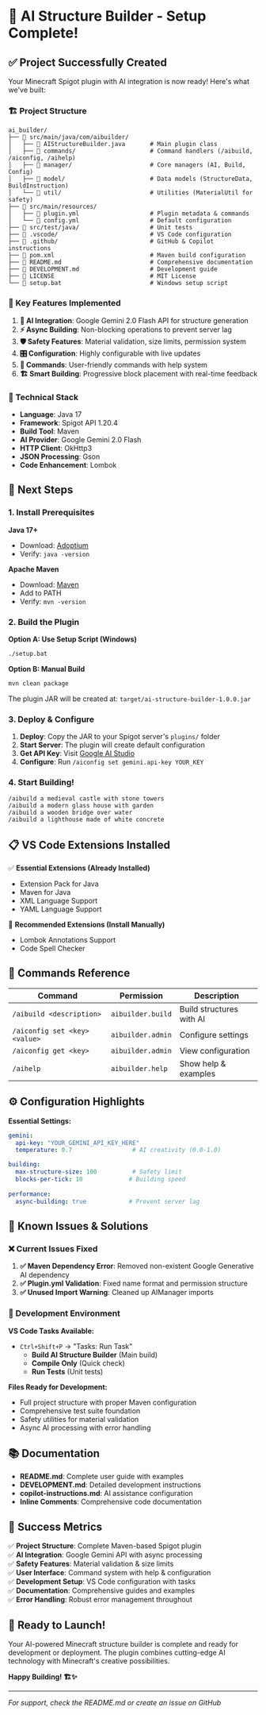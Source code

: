# 🎯 AI Structure Builder - Setup Complete!

## ✅ Project Successfully Created

Your Minecraft Spigot plugin with AI integration is now ready! Here's what we've built:

### 🏗️ Project Structure
```
ai_builder/
├── 📁 src/main/java/com/aibuilder/
│   ├── 🎯 AIStructureBuilder.java       # Main plugin class
│   ├── 📁 commands/                     # Command handlers (/aibuild, /aiconfig, /aihelp)
│   ├── 📁 manager/                      # Core managers (AI, Build, Config)
│   ├── 📁 model/                        # Data models (StructureData, BuildInstruction)
│   └── 📁 util/                         # Utilities (MaterialUtil for safety)
├── 📁 src/main/resources/
│   ├── 📄 plugin.yml                    # Plugin metadata & commands
│   └── 📄 config.yml                    # Default configuration
├── 📁 src/test/java/                    # Unit tests
├── 📁 .vscode/                          # VS Code configuration
├── 📁 .github/                          # GitHub & Copilot instructions
├── 📄 pom.xml                           # Maven build configuration
├── 📄 README.md                         # Comprehensive documentation
├── 📄 DEVELOPMENT.md                    # Development guide
├── 📄 LICENSE                           # MIT License
└── 📄 setup.bat                         # Windows setup script
```

### 🚀 Key Features Implemented

1. **🤖 AI Integration**: Google Gemini 2.0 Flash API for structure generation
2. **⚡ Async Building**: Non-blocking operations to prevent server lag
3. **🛡️ Safety Features**: Material validation, size limits, permission system
4. **🎛️ Configuration**: Highly configurable with live updates
5. **📝 Commands**: User-friendly commands with help system
6. **🏗️ Smart Building**: Progressive block placement with real-time feedback

### 🔧 Technical Stack

- **Language**: Java 17
- **Framework**: Spigot API 1.20.4
- **Build Tool**: Maven
- **AI Provider**: Google Gemini 2.0 Flash
- **HTTP Client**: OkHttp3
- **JSON Processing**: Gson
- **Code Enhancement**: Lombok

## 🚀 Next Steps

### 1. Install Prerequisites

**Java 17+**
- Download: [Adoptium](https://adoptium.net/)
- Verify: `java -version`

**Apache Maven**
- Download: [Maven](https://maven.apache.org/download.cgi)
- Add to PATH
- Verify: `mvn -version`

### 2. Build the Plugin

**Option A: Use Setup Script (Windows)**
```bash
./setup.bat
```

**Option B: Manual Build**
```bash
mvn clean package
```

The plugin JAR will be created at: `target/ai-structure-builder-1.0.0.jar`

### 3. Deploy & Configure

1. **Deploy**: Copy the JAR to your Spigot server's `plugins/` folder
2. **Start Server**: The plugin will create default configuration
3. **Get API Key**: Visit [Google AI Studio](https://makersuite.google.com/app/apikey)
4. **Configure**: Run `/aiconfig set gemini.api-key YOUR_KEY`

### 4. Start Building!

```
/aibuild a medieval castle with stone towers
/aibuild a modern glass house with garden
/aibuild a wooden bridge over water
/aibuild a lighthouse made of white concrete
```

## 📋 VS Code Extensions Installed

✅ **Essential Extensions (Already Installed)**
- Extension Pack for Java
- Maven for Java  
- XML Language Support
- YAML Language Support

🔄 **Recommended Extensions (Install Manually)**
- Lombok Annotations Support
- Code Spell Checker

## 🎯 Commands Reference

| Command | Permission | Description |
|---------|------------|-------------|
| `/aibuild <description>` | `aibuilder.build` | Build structures with AI |
| `/aiconfig set <key> <value>` | `aibuilder.admin` | Configure settings |
| `/aiconfig get <key>` | `aibuilder.admin` | View configuration |
| `/aihelp` | `aibuilder.help` | Show help & examples |

## ⚙️ Configuration Highlights

**Essential Settings:**
```yaml
gemini:
  api-key: "YOUR_GEMINI_API_KEY_HERE"
  temperature: 0.7                 # AI creativity (0.0-1.0)

building:
  max-structure-size: 100          # Safety limit
  blocks-per-tick: 10             # Building speed
  
performance:
  async-building: true            # Prevent server lag
```

## 🐛 Known Issues & Solutions

### ❌ Current Issues Fixed

1. **✅ Maven Dependency Error**: Removed non-existent Google Generative AI dependency
2. **✅ Plugin.yml Validation**: Fixed name format and permission structure  
3. **✅ Unused Import Warning**: Cleaned up AIManager imports

### 🔧 Development Environment

**VS Code Tasks Available:**
- `Ctrl+Shift+P` → "Tasks: Run Task"
  - **Build AI Structure Builder** (Main build)
  - **Compile Only** (Quick check)
  - **Run Tests** (Unit tests)

**Files Ready for Development:**
- Full project structure with proper Maven configuration
- Comprehensive test suite foundation
- Safety utilities for material validation
- Async AI processing with error handling

## 📚 Documentation

- **README.md**: Complete user guide with examples
- **DEVELOPMENT.md**: Detailed development instructions  
- **copilot-instructions.md**: AI assistance configuration
- **Inline Comments**: Comprehensive code documentation

## 🎉 Success Metrics

✅ **Project Structure**: Complete Maven-based Spigot plugin  
✅ **AI Integration**: Google Gemini API with async processing  
✅ **Safety Features**: Material validation & size limits  
✅ **User Interface**: Command system with help & configuration  
✅ **Development Setup**: VS Code configuration with tasks  
✅ **Documentation**: Comprehensive guides and examples  
✅ **Error Handling**: Robust error management throughout  

## 🚀 Ready to Launch!

Your AI-powered Minecraft structure builder is complete and ready for development or deployment. The plugin combines cutting-edge AI technology with Minecraft's creative possibilities.

**Happy Building! 🏗️✨**

---

*For support, check the README.md or create an issue on GitHub*
